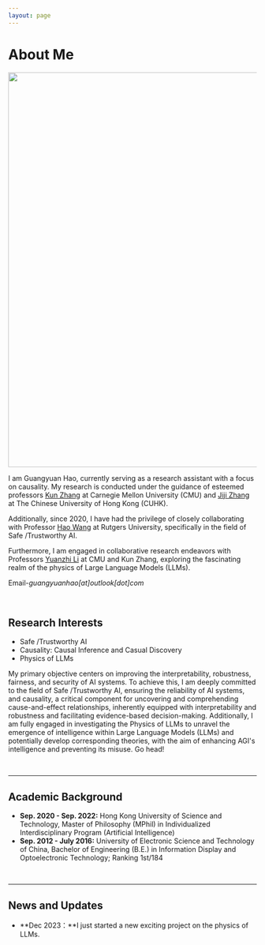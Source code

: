 ```yaml
---
layout: page
---
```


# About Me

<img src="https://guangyuanhao.github.io/guangyuan1.jpg" class="floatpic" width="1200" height="800">

I am Guangyuan Hao, currently serving as a research assistant with a focus on causality. My research is conducted under the guidance of esteemed professors [Kun Zhang](https://www.andrew.cmu.edu/user/kunz1/) at Carnegie Mellon University (CMU) and [Jiji Zhang](https://arts.cuhk.edu.hk/web/index.php/professor-zhang-jiji) at The Chinese University of Hong Kong (CUHK).

Additionally, since 2020, I have had the privilege of closely collaborating with Professor [Hao Wang](http://www.wanghao.in/) at Rutgers University, specifically in the field of Safe /Trustworthy AI.

Furthermore, I am engaged in collaborative research endeavors with Professors [Yuanzhi Li](https://scholar.google.com/citations?user=aHtfItQAAAAJ&hl=en) at CMU and Kun Zhang, exploring the fascinating realm of the physics of Large Language Models (LLMs).

Email-*guangyuanhao[at]outlook[dot]com*

<br>

## Research Interests

- Safe /Trustworthy AI
- Causality: Causal Inference and Casual Discovery
- Physics of LLMs

My primary objective centers on improving the interpretability, robustness, fairness, and security of AI systems. To achieve this, I am deeply committed to the field of Safe /Trustworthy AI, ensuring the reliability of AI systems, and causality, a critical component for uncovering and comprehending cause-and-effect relationships, inherently equipped with interpretability and robustness and facilitating evidence-based decision-making. Additionally, I am fully engaged in investigating the Physics of LLMs to unravel the emergence of intelligence within Large Language Models (LLMs) and potentially develop corresponding theories, with the aim of enhancing AGI's intelligence and preventing its misuse. Go head!

<br>

---
## Academic Background
<!-- **<font color='red'>[Highlight]</font> I am looking for PhD to start in 2025 Fall. Contact me if you have any leads!** -->

- **Sep. 2020 - Sep. 2022:** Hong Kong University of Science and Technology, Master of Philosophy (MPhil) in Individualized Interdisciplinary Program (Artificial Intelligence)
- **Sep. 2012 - July 2016:** University of Electronic Science and Technology of China, Bachelor of Engineering (B.E.) in Information Display and Optoelectronic Technology; Ranking 1st/184

<br>

---

## News and Updates

- **Dec 2023：**I just started a new exciting project on the physics of LLMs.

<br>

